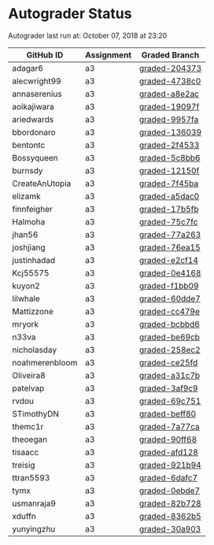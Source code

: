 # Autograder Status
Autograder last run at: October 07, 2018 at 23:20

| GitHub ID | Assignment | Graded Branch |
|-----------|------------|---------------|
| adagar6 | a3 | [graded-204373](https://github.com/Fall2018COMP401-001/a3-adagar6/tree/graded-204373) | 
| alecwright99 | a3 | [graded-4738c0](https://github.com/Fall2018COMP401-001/a3-alecwright99/tree/graded-4738c0) | 
| annaserenius | a3 | [graded-a8e2ac](https://github.com/Fall2018COMP401-001/a3-annaserenius/tree/graded-a8e2ac) | 
| aoikajiwara | a3 | [graded-19097f](https://github.com/Fall2018COMP401-001/a3-aoikajiwara/tree/graded-19097f) | 
| ariedwards | a3 | [graded-9957fa](https://github.com/Fall2018COMP401-001/a3-ariedwards/tree/graded-9957fa) | 
| bbordonaro | a3 | [graded-136039](https://github.com/Fall2018COMP401-001/a3-bbordonaro/tree/graded-136039) | 
| bentontc | a3 | [graded-2f4533](https://github.com/Fall2018COMP401-001/a3-bentontc/tree/graded-2f4533) | 
| Bossyqueen | a3 | [graded-5c8bb6](https://github.com/Fall2018COMP401-001/a3-Bossyqueen/tree/graded-5c8bb6) | 
| burnsdy | a3 | [graded-12150f](https://github.com/Fall2018COMP401-001/a3-burnsdy/tree/graded-12150f) | 
| CreateAnUtopia | a3 | [graded-7f45ba](https://github.com/Fall2018COMP401-001/a3-CreateAnUtopia/tree/graded-7f45ba) | 
| elizamk | a3 | [graded-a5dac0](https://github.com/Fall2018COMP401-001/a3-elizamk/tree/graded-a5dac0) | 
| finnfeigher | a3 | [graded-17b5fb](https://github.com/Fall2018COMP401-001/a3-finnfeigher/tree/graded-17b5fb) | 
| Halmoha | a3 | [graded-75c7fc](https://github.com/Fall2018COMP401-001/a3-Halmoha/tree/graded-75c7fc) | 
| jhan56 | a3 | [graded-77a263](https://github.com/Fall2018COMP401-001/a3-jhan56/tree/graded-77a263) | 
| joshjiang | a3 | [graded-76ea15](https://github.com/Fall2018COMP401-001/a3-joshjiang/tree/graded-76ea15) | 
| justinhadad | a3 | [graded-e2cf14](https://github.com/Fall2018COMP401-001/a3-justinhadad/tree/graded-e2cf14) | 
| Kcj55575 | a3 | [graded-0e4168](https://github.com/Fall2018COMP401-001/a3-Kcj55575/tree/graded-0e4168) | 
| kuyon2 | a3 | [graded-f1bb09](https://github.com/Fall2018COMP401-001/a3-kuyon2/tree/graded-f1bb09) | 
| lilwhale | a3 | [graded-60dde7](https://github.com/Fall2018COMP401-001/a3-lilwhale/tree/graded-60dde7) | 
| Mattizzone | a3 | [graded-cc479e](https://github.com/Fall2018COMP401-001/a3-Mattizzone/tree/graded-cc479e) | 
| mryork | a3 | [graded-bcbbd6](https://github.com/Fall2018COMP401-001/a3-mryork/tree/graded-bcbbd6) | 
| n33va | a3 | [graded-be69cb](https://github.com/Fall2018COMP401-001/a3-n33va/tree/graded-be69cb) | 
| nicholasday | a3 | [graded-258ec2](https://github.com/Fall2018COMP401-001/a3-nicholasday/tree/graded-258ec2) | 
| noahmerenbloom | a3 | [graded-ce25fd](https://github.com/Fall2018COMP401-001/a3-noahmerenbloom/tree/graded-ce25fd) | 
| Oliveira8 | a3 | [graded-a31c7b](https://github.com/Fall2018COMP401-001/a3-Oliveira8/tree/graded-a31c7b) | 
| patelvap | a3 | [graded-3af9c9](https://github.com/Fall2018COMP401-001/a3-patelvap/tree/graded-3af9c9) | 
| rvdou | a3 | [graded-69c751](https://github.com/Fall2018COMP401-001/a3-rvdou/tree/graded-69c751) | 
| STimothyDN | a3 | [graded-beff80](https://github.com/Fall2018COMP401-001/a3-STimothyDN/tree/graded-beff80) | 
| themc1r | a3 | [graded-7a77ca](https://github.com/Fall2018COMP401-001/a3-themc1r/tree/graded-7a77ca) | 
| theoegan | a3 | [graded-90ff68](https://github.com/Fall2018COMP401-001/a3-theoegan/tree/graded-90ff68) | 
| tisaacc | a3 | [graded-afd128](https://github.com/Fall2018COMP401-001/a3-tisaacc/tree/graded-afd128) | 
| treisig | a3 | [graded-921b94](https://github.com/Fall2018COMP401-001/a3-treisig/tree/graded-921b94) | 
| ttran5593 | a3 | [graded-6dafc7](https://github.com/Fall2018COMP401-001/a3-ttran5593/tree/graded-6dafc7) | 
| tymx | a3 | [graded-0ebde7](https://github.com/Fall2018COMP401-001/a3-tymx/tree/graded-0ebde7) | 
| usmanraja9 | a3 | [graded-82b728](https://github.com/Fall2018COMP401-001/a3-usmanraja9/tree/graded-82b728) | 
| xduffn | a3 | [graded-8362b5](https://github.com/Fall2018COMP401-001/a3-xduffn/tree/graded-8362b5) | 
| yunyingzhu | a3 | [graded-30a903](https://github.com/Fall2018COMP401-001/a3-yunyingzhu/tree/graded-30a903) | 
